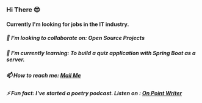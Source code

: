 ### Hi There 😎
#### Currently I'm looking for jobs in the IT industry. 
##### 👯 I’m looking to collaborate on: Open Source Projects
##### 🌱 I’m currently learning: To build a quiz application with Spring Boot as a server.
##### 📫 How to reach me: [Mail Me](mailto:akbatra567@gmail.com)
##### ⚡ Fun fact: I've started a poetry podcast. Listen on : [On Point Writer](https://anchor.fm/on-point-writer/)

<!--
**akbatra567/akbatra567** is a ✨ _special_ ✨ repository because its `README.md` (this file) appears on your GitHub profile.

Here are some ideas to get you started:

- 🔭 I’m currently working on ...
- 🌱 I’m currently learning ...
- 👯 I’m looking to collaborate on ...
- 🤔 I’m looking for help with ...
- 💬 Ask me about ...
- 📫 How to reach me: ...
- 😄 Pronouns: ...
- ⚡ Fun fact: ...
-->
